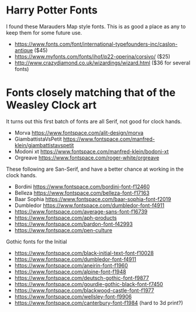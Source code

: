 # Harry Potter Fonts

 I found these Marauders Map style fonts. This is as good a place as
 any to keep them for some future use.

* <https://www.fonts.com/font/international-typefounders-inc/caslon-antique>  ($45)
* <https://www.myfonts.com/fonts/ihof/p22-operina/corsivo/> ($25)
* <http://www.crazydiamond.co.uk/wizardings/wizard.html> ($36 for several fonts)


# Fonts closely matching that of the Weasley Clock art

It turns out this first batch of fonts are all Serif, not good for clock hands.

* Morva <https://www.fontspace.com/alit-design/morva>
* GiambattistaVsPetit <https://www.fontspace.com/manfred-klein/giambattistavspetit>
* Modoni xt <https://www.fontspace.com/manfred-klein/bodoni-xt>
* Orgreave <https://www.fontspace.com/roger-white/orgreave>


These following are San-Serif, and have a better chance at working in the clock hands.

* Bordini <https://www.fontspace.com/bordini-font-f12460>
* Belleza <https://www.fontspace.com/belleza-font-f17163>
* Baar Sophia <https://www.fontspace.com/baar-sophia-font-f2019>
* Dumbledor <https://www.fontspace.com/dumbledor-font-f4911>
* <https://www.fontspace.com/average-sans-font-f16739>
* <https://www.fontspace.com/aph-products>
* <https://www.fontspace.com/bardon-font-f42993>
* <https://www.fontspace.com/pen-culture>

Gothic fonts for the Initial
* https://www.fontspace.com/black-initial-text-font-f10028
* https://www.fontspace.com/dumbledor-font-f4911
* https://www.fontspace.com/aneirin-font-f1960
* https://www.fontspace.com/alpine-font-f1948
* https://www.fontspace.com/deutsch-gothic-font-f9877
* https://www.fontspace.com/gourdie-gothic-black-font-f7450
* https://www.fontspace.com/blackwood-castle-font-f1977
* https://www.fontspace.com/wellsley-font-f9906
* https://www.fontspace.com/canterbury-font-f1984 (hard to 3d print?)

